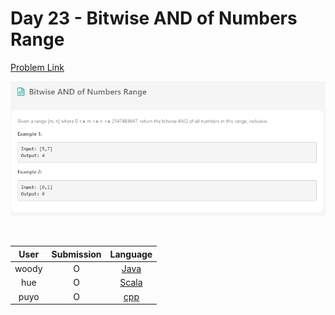 # Day 23 - Bitwise AND of Numbers Range

[Problem Link](https://leetcode.com/problems/bitwise-and-of-numbers-range/)

![23-bitwise-and-of-numbers-range](../images/23-bitwise-and-of-numbers-range.png)

<br>

User  | Submission | Language
:--:  | :--------: | :-----:
woody | O          | [Java](./woody.md)
hue   | O          | [Scala](./hue.scala)
puyo   | O          | [cpp](./puyo.cpp)
